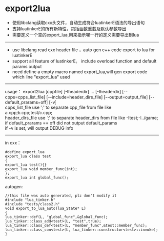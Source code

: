 # export2lua

* 使用libclang读取cxx头文件，自动生成符合luatinkerE语法的导出语句  
* 支持luatinkerE的所有新特性，包括函数重载及默认参数导出
* 需要定义一个空的export_lua,用来指示哪一行的定义需要导出到lua

***

* use libclang read cxx header file ，auto gen c++ code export to lua for luatinkerE  
* support all feature of luatinkerE， include overload function and default params output
* need define a empty macro named export_lua,will gen export code which line "export_lua" used 

***

usage： export2lua [cppfile] [-Iheaderdir] ... [-Iheaderdir] [--cpps=cpps_list_file] [--include=header_dirs_file] [--output=output_file] [--default_prarams=off] [-v]  
cpps_list_file use ';' to separate cpp_file from file like a.cpp;b.cpp;test/c.cpp;  
header_dirs_file use ';' to separate header_dirs from file like -Itest;-I../game;  
if default_prarams == off did not output default_params  
if -v is set, will output DEBUG info  


***
in cxx：  
```
#define export_lua  
export_lua class test    
{   
export_lua test(){}  
export_lua void member_func(int);  
};  
export_lua int global_func();  
```
autogen:
```
//this file was auto generated, plz don't modify it
#include "lua_tinker.h"
#include "tests/class2.h"
void export_to_lua_auto(lua_State* L)
{ 
lua_tinker::def(L, "global_func",&global_func);
lua_tinker::class_add<test>(L, "test",true);
lua_tinker::class_def<test>(L, "member_func",&test::member_func); 
lua_tinker::class_con<test>(L, lua_tinker::constructor<test>::invoke);
}
```
